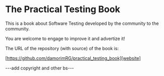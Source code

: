 The Practical Testing Book
==========================

This is a book about Software Testing developed by the community to the community.

You are welcome to engage to improve it and advertize it!

The URL of the repository (with source) of the book is:

[https://github.com/damorimRG/practical_testing_book][website]

---add copyright and other bs---